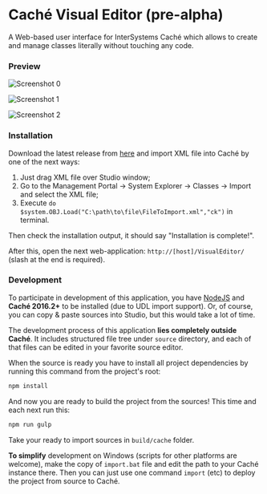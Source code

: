 # Caché Visual Editor (pre-alpha)

A Web-based user interface for InterSystems Caché which allows to create and manage classes
literally without touching any code.

### Preview

![Screenshot 0](https://cloud.githubusercontent.com/assets/4989256/14316622/be325704-fc0c-11e5-93f0-a7cc0b9116f6.png)

![Screenshot 1](https://cloud.githubusercontent.com/assets/4989256/14295116/efcc9774-fb7c-11e5-86bd-219864fe5634.png)

![Screenshot 2](https://cloud.githubusercontent.com/assets/4989256/14295117/efcf2da4-fb7c-11e5-861f-e9f1231ec909.png)

### Installation

Download the latest release from [here](https://github.com/ZitRos/cache-visual-editor/releases) and import
XML file into Caché by one of the next ways:

1. Just drag XML file over Studio window;
2. Go to the Management Portal -> System Explorer -> Classes -> Import and select the XML file;
3. Execute `do $system.OBJ.Load("C:\path\to\file\FileToImport.xml","ck")` in terminal.

Then check the installation output, it should say "Installation is complete!".

After this, open the next web-application: `http://[host]/VisualEditor/`
(slash at the end is required).

### Development

To participate in development of this application, you have [NodeJS](https://nodejs.org) and **Caché 
2016.2+** to be installed (due to UDL import support). Or, of course, you can copy & paste sources into
Studio, but this would take a lot of time.

The development process of this application **lies completely outside Caché**. It includes
structured file tree under `source` directory, and each of that files can be edited in your
favorite source editor.

When the source is ready you have to install all project dependencies by running this command from
the project's root:

```bash
npm install
```

And now you are ready to build the project from the sources! This time and each next run this:

```bash
npm run gulp
```

Take your ready to import sources in `build/cache` folder.

**To simplify** development on Windows (scripts for other platforms are welcome),
make the copy of `import.bat` file and edit the path to your Caché instance there.
Then you can just use one command `import` (etc) to deploy the project from source to Caché.
